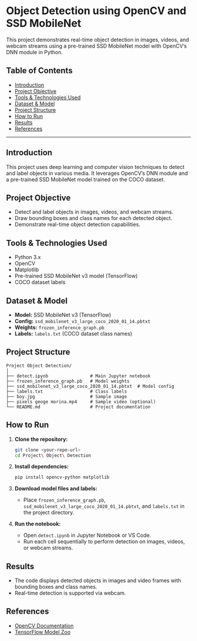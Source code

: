 # Object Detection using OpenCV and SSD MobileNet

This project demonstrates real-time object detection in images, videos, and webcam streams using a pre-trained SSD MobileNet model with OpenCV’s DNN module in Python.

## Table of Contents

- [Introduction](#introduction)
- [Project Objective](#project-objective)
- [Tools & Technologies Used](#tools--technologies-used)
- [Dataset & Model](#dataset--model)
- [Project Structure](#project-structure)
- [How to Run](#how-to-run)
- [Results](#results)
- [References](#references)

---

## Introduction

This project uses deep learning and computer vision techniques to detect and label objects in various media. It leverages OpenCV’s DNN module and a pre-trained SSD MobileNet model trained on the COCO dataset.

## Project Objective

- Detect and label objects in images, videos, and webcam streams.
- Draw bounding boxes and class names for each detected object.
- Demonstrate real-time object detection capabilities.

## Tools & Technologies Used

- Python 3.x
- OpenCV
- Matplotlib
- Pre-trained SSD MobileNet v3 model (TensorFlow)
- COCO dataset labels

## Dataset & Model

- **Model:** SSD MobileNet v3 (TensorFlow)
- **Config:** `ssd_mobilenet_v3_large_coco_2020_01_14.pbtxt`
- **Weights:** `frozen_inference_graph.pb`
- **Labels:** `labels.txt` (COCO dataset class names)

## Project Structure

```
Project Object Detection/
│
├── detect.ipynb                # Main Jupyter notebook
├── frozen_inference_graph.pb   # Model weights
├── ssd_mobilenet_v3_large_coco_2020_01_14.pbtxt  # Model config
├── labels.txt                  # Class labels
├── boy.jpg                     # Sample image
├── pixels geoge morina.mp4     # Sample video (optional)
└── README.md                   # Project documentation
```

## How to Run

1. **Clone the repository:**
   ```bash
   git clone <your-repo-url>
   cd Project\ Object\ Detection
   ```

2. **Install dependencies:**
   ```bash
   pip install opencv-python matplotlib
   ```

3. **Download model files and labels:**
   - Place `frozen_inference_graph.pb`, `ssd_mobilenet_v3_large_coco_2020_01_14.pbtxt`, and `labels.txt` in the project directory.

4. **Run the notebook:**
   - Open `detect.ipynb` in Jupyter Notebook or VS Code.
   - Run each cell sequentially to perform detection on images, videos, or webcam streams.

## Results

- The code displays detected objects in images and video frames with bounding boxes and class names.
- Real-time detection is supported via webcam.

## References

- [OpenCV Documentation](https://docs.opencv.org/)
- [TensorFlow Model Zoo](https://github.com/tensorflow/models/blob/master/research/object_detection/g3doc/tf2_detection_zoo.md)
